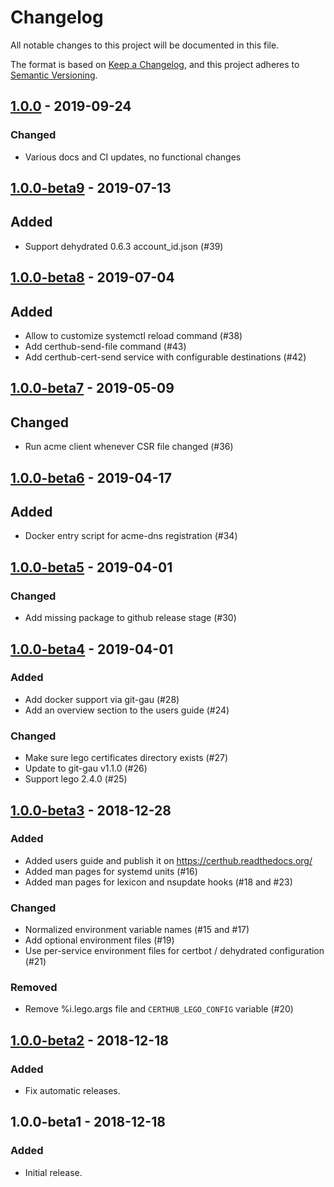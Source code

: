 # Changelog
All notable changes to this project will be documented in this file.

The format is based on [Keep a Changelog](https://keepachangelog.com/en/1.0.0/),
and this project adheres to [Semantic Versioning](https://semver.org/spec/v2.0.0.html).

## [1.0.0] - 2019-09-24

### Changed
- Various docs and CI updates, no functional changes

## [1.0.0-beta9] - 2019-07-13

## Added
- Support dehydrated 0.6.3 account\_id.json (#39)

## [1.0.0-beta8] - 2019-07-04

## Added
- Allow to customize systemctl reload command (#38)
- Add certhub-send-file command (#43)
- Add certhub-cert-send service with configurable destinations (#42)

## [1.0.0-beta7] - 2019-05-09
## Changed
- Run acme client whenever CSR file changed (#36)

## [1.0.0-beta6] - 2019-04-17
## Added
- Docker entry script for acme-dns registration (#34)

## [1.0.0-beta5] - 2019-04-01
### Changed
- Add missing package to github release stage (#30)

## [1.0.0-beta4] - 2019-04-01
### Added
- Add docker support via git-gau (#28)
- Add an overview section to the users guide (#24)

### Changed
- Make sure lego certificates directory exists (#27)
- Update to git-gau v1.1.0 (#26)
- Support lego 2.4.0 (#25)

## [1.0.0-beta3] - 2018-12-28
### Added
- Added users guide and publish it on https://certhub.readthedocs.org/
- Added man pages for systemd units (#16)
- Added man pages for lexicon and nsupdate hooks (#18 and #23)

### Changed
- Normalized environment variable names (#15 and #17)
- Add optional environment files (#19)
- Use per-service environment files for certbot / dehydrated configuration (#21)

### Removed
- Remove %i.lego.args file and `CERTHUB_LEGO_CONFIG` variable (#20)

## [1.0.0-beta2] - 2018-12-18
### Added
- Fix automatic releases.

## 1.0.0-beta1 - 2018-12-18
### Added
- Initial release.

[Unreleased]: https://github.com/certhub/certhub/compare/v1.0.0...HEAD
[1.0.0]: https://github.com/certhub/certhub/compare/v1.0.0-beta9...v1.0.0
[1.0.0-beta9]: https://github.com/certhub/certhub/compare/v1.0.0-beta8...v1.0.0-beta9
[1.0.0-beta8]: https://github.com/certhub/certhub/compare/v1.0.0-beta7...v1.0.0-beta8
[1.0.0-beta7]: https://github.com/certhub/certhub/compare/v1.0.0-beta6...v1.0.0-beta7
[1.0.0-beta6]: https://github.com/certhub/certhub/compare/v1.0.0-beta5...v1.0.0-beta6
[1.0.0-beta5]: https://github.com/certhub/certhub/compare/v1.0.0-beta4...v1.0.0-beta5
[1.0.0-beta4]: https://github.com/certhub/certhub/compare/v1.0.0-beta3...v1.0.0-beta4
[1.0.0-beta3]: https://github.com/certhub/certhub/compare/v1.0.0-beta2...v1.0.0-beta3
[1.0.0-beta2]: https://github.com/certhub/certhub/compare/v1.0.0-beta1...v1.0.0-beta2
